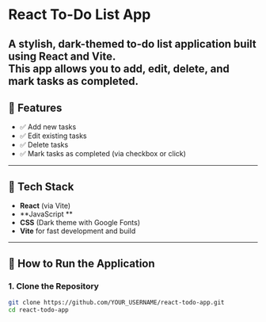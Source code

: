 # React To-Do List App

A stylish, dark-themed to-do list application built using **React** and **Vite**.  
This app allows you to add, edit, delete, and mark tasks as completed.
---

## 📌 Features

- ✅ Add new tasks
- ✅ Edit existing tasks
- ✅ Delete tasks
- ✅ Mark tasks as completed (via checkbox or click)


---

## 🧱 Tech Stack

- **React** (via Vite)
- **JavaScript **
- **CSS** (Dark theme with Google Fonts)
- **Vite** for fast development and build

---

## 🚀 How to Run the Application

### 1. Clone the Repository

```bash
git clone https://github.com/YOUR_USERNAME/react-todo-app.git
cd react-todo-app
